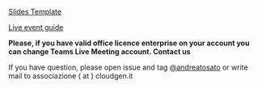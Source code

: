 [Slides Template](https://cloudgen.it/wp-content/uploads/2021/01/Codegen2021_Template.pptx)

[Live event guide](https://github.com/CloudGenVR/HowToMakeStreaming/blob/main/Teams-presenter.md)

**Please, if you have valid office licence enterprise on your account you can change Teams Live Meeting account. Contact us**

If you have question, please open issue and tag [@andreatosato](https://github.com/andreatosato) or write mail to associazione ( at ) cloudgen.it
